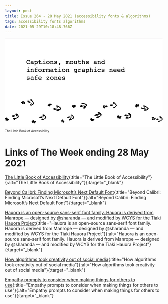 ```yaml
---
layout: post
title: Issue 264 - 28 May 2021 (accessibility fonts & algorithms)
tags: accessibility fonts algorithms
date: 2021-05-29T10:18:48.766Z
---
```

![The Little Book of Accessibility](/assets/uploads/issue-264.png "The Little Book of Accessibility")
<sub><sup>The Little Book of Accessibility</sup></sub>

# Links of The Week ending 28 May 2021

[The Little Book of Accessibility](https://uxdesign.cc/the-little-book-of-accessibility-a9b59d82b412){:title="The Little Book of Accessibility"}{:alt="The Little Book of Accessibility"}{:target="_blank"}

[Beyond Calibri: Finding Microsoft’s Next Default Font](https://medium.com/microsoft-design/beyond-calibri-finding-the-next-microsoft-365-default-font-5ef83f028be2){:title="Beyond Calibri: Finding Microsoft’s Next Default Font"}{:alt="Beyond Calibri: Finding Microsoft’s Next Default Font"}{:target="_blank"}

[Hauora is an open-source sans-serif font family. Hauora is derived from Manrope — designed by @sharanda — and modified by WCYS for the Tiaki Hauora Project](https://github.com/WCYS-Co/Hauora-Sans?mc_cid=e971d55e6e){:title="Hauora is an open-source sans-serif font family. Hauora is derived from Manrope — designed by @sharanda — and modified by WCYS for the Tiaki Hauora Project"}{:alt="Hauora is an open-source sans-serif font family. Hauora is derived from Manrope — designed by @sharanda — and modified by WCYS for the Tiaki Hauora Project"}{:target="_blank"}

[How algorithms took creativity out of social media](https://www.wired.co.uk/article/social-media-human-curation){:title="How algorithms took creativity out of social media"}{:alt="How algorithms took creativity out of social media"}{:target="_blank"}

[Empathy prompts to consider when making things for others to use](https://empathyprompts.net/){:title="Empathy prompts to consider when making things for others to use"}{:alt="Empathy prompts to consider when making things for others to use"}{:target="_blank"}
